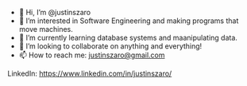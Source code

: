 - 👋 Hi, I’m @justinszaro
- 👀 I’m interested in Software Engineering and making programs that move machines. 
- 🌱 I’m currently learning database systems and maanipulating data.
- 💞️ I’m looking to collaborate on anything and everything!
- 📫 How to reach me: justinszaro@gmail.com

LinkedIn: https://www.linkedin.com/in/justinszaro/

<!---
justinszaro/justinszaro is a ✨ special ✨ repository because its `README.md` (this file) appears on your GitHub profile.
You can click the Preview link to take a look at your changes.
--->
